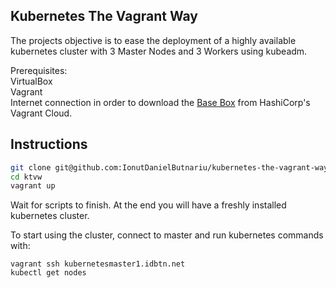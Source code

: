 ## Kubernetes The Vagrant Way

The projects objective is to ease the deployment of a highly available kubernetes cluster with 3 Master Nodes and 3 Workers using kubeadm.

Prerequisites:  
VirtualBox  
Vagrant  
Internet connection in order to download the [Base Box](https://app.vagrantup.com/idbtn/boxes/centos-clean) from HashiCorp's Vagrant Cloud.

## Instructions

```bash
git clone git@github.com:IonutDanielButnariu/kubernetes-the-vagrant-way.git ktvw
cd ktvw
vagrant up
```

Wait for scripts to finish. At the end you will have a freshly installed kubernetes cluster.

To start using the cluster, connect to master and run kubernetes commands with:
```
vagrant ssh kubernetesmaster1.idbtn.net
kubectl get nodes
```


